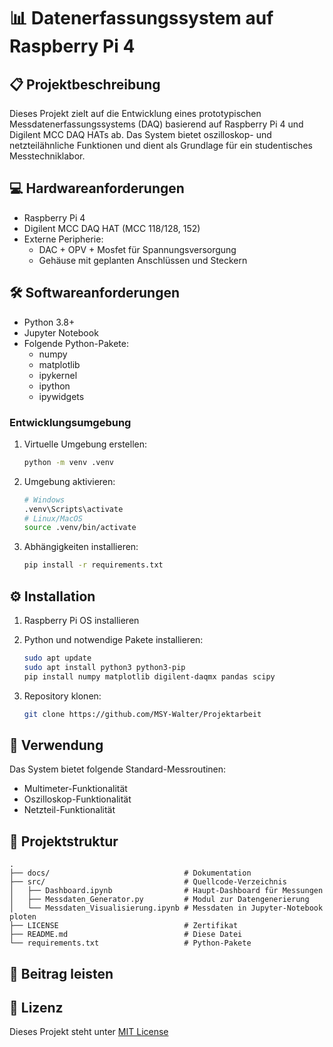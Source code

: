 # 📊 Datenerfassungssystem auf Raspberry Pi 4

## 📋 Projektbeschreibung

Dieses Projekt zielt auf die Entwicklung eines prototypischen Messdatenerfassungssystems (DAQ) basierend auf Raspberry Pi 4 und Digilent MCC DAQ HATs ab. Das System bietet oszilloskop- und netzteilähnliche Funktionen und dient als Grundlage für ein studentisches Messtechniklabor.

## 💻 Hardwareanforderungen

- Raspberry Pi 4
- Digilent MCC DAQ HAT (MCC 118/128, 152)
- Externe Peripherie:
  - DAC + OPV + Mosfet für Spannungsversorgung
  - Gehäuse mit geplanten Anschlüssen und Steckern

## 🛠️ Softwareanforderungen

- Python 3.8+
- Jupyter Notebook
- Folgende Python-Pakete:
  - numpy
  - matplotlib
  - ipykernel
  - ipython
  - ipywidgets

### Entwicklungsumgebung

1. Virtuelle Umgebung erstellen:

   ```bash
   python -m venv .venv
   ```

2. Umgebung aktivieren:

   ```bash
   # Windows
   .venv\Scripts\activate
   # Linux/MacOS
   source .venv/bin/activate
   ```

3. Abhängigkeiten installieren:

   ```bash
   pip install -r requirements.txt
   ```

## ⚙️ Installation

1. Raspberry Pi OS installieren
2. Python und notwendige Pakete installieren:

   ```bash
   sudo apt update
   sudo apt install python3 python3-pip
   pip install numpy matplotlib digilent-daqmx pandas scipy
   ```

3. Repository klonen:

   ```bash
   git clone https://github.com/MSY-Walter/Projektarbeit
   ```

## 🚀 Verwendung

Das System bietet folgende Standard-Messroutinen:

- Multimeter-Funktionalität
- Oszilloskop-Funktionalität
- Netzteil-Funktionalität

## 📂 Projektstruktur

```
.
├── docs/                              # Dokumentation
├── src/                               # Quellcode-Verzeichnis
│   ├── Dashboard.ipynb                # Haupt-Dashboard für Messungen
│   ├── Messdaten_Generator.py         # Modul zur Datengenerierung 
│   └── Messdaten_Visualisierung.ipynb # Messdaten in Jupyter-Notebook ploten                           
├── LICENSE                            # Zertifikat                            
├── README.md                          # Diese Datei
└── requirements.txt                   # Python-Pakete
```

## 🤝 Beitrag leisten

## 📜 Lizenz

Dieses Projekt steht unter [MIT License](LICENSE)
